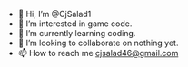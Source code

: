 - 👋 Hi, I’m @CjSalad1
- 👀 I’m interested in game code.
- 🌱 I’m currently learning coding.
- 💞️ I’m looking to collaborate on nothing yet.
- 📫 How to reach me cjsalad46@gmail.com

<!---
CjSalad1/CjSalad1 is a ✨ special ✨ repository because its `README.md` (this file) appears on your GitHub profile.
You can click the Preview link to take a look at your changes.
--->
